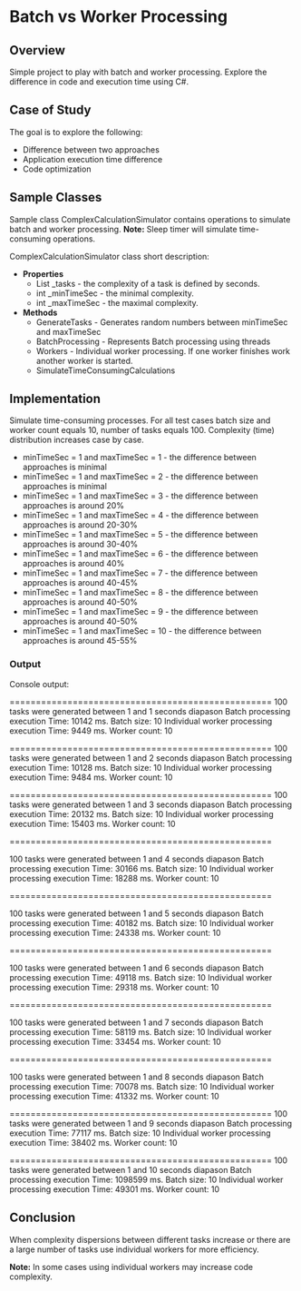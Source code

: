 # Batch vs Worker Processing

## Overview

Simple project to play with batch and worker processing. Explore the difference in code and execution time using C#.

## Case of Study

The goal is to explore the following:

- Difference between two approaches 
- Application execution time difference 
- Code optimization 


## Sample Classes

Sample class ComplexCalculationSimulator contains operations to simulate batch and worker processing.
**Note:** Sleep timer will simulate time-consuming operations.

ComplexCalculationSimulator class short description:

* **Properties**
    * List<int> _tasks - the complexity of a task is defined by seconds.
    * int _minTimeSec - the minimal complexity. 
    * int _maxTimeSec - the maximal complexity.
* **Methods**
    * GenerateTasks - Generates random numbers  between minTimeSec and maxTimeSec 
    * BatchProcessing - Represents Batch processing using threads
    * Workers - Individual worker processing. If one worker finishes work another worker is started.
    * SimulateTimeConsumingCalculations 

## Implementation 

Simulate time-consuming processes. For all test cases batch size and worker count equals 10, number of tasks equals 100. 
Complexity (time) distribution increases case by case.
    
* minTimeSec = 1 and maxTimeSec = 1 - the difference between approaches is minimal
* minTimeSec = 1 and maxTimeSec = 2 - the difference between approaches is minimal
* minTimeSec = 1 and maxTimeSec = 3 - the difference between approaches is around 20% 
* minTimeSec = 1 and maxTimeSec = 4 - the difference between approaches is around 20-30% 
* minTimeSec = 1 and maxTimeSec = 5 - the difference between approaches is around 30-40% 
* minTimeSec = 1 and maxTimeSec = 6 - the difference between approaches is around 40% 
* minTimeSec = 1 and maxTimeSec = 7 - the difference between approaches is around 40-45% 
* minTimeSec = 1 and maxTimeSec = 8 - the difference between approaches is around 40-50% 
* minTimeSec = 1 and maxTimeSec = 9 - the difference between approaches is around 40-50% 
* minTimeSec = 1 and maxTimeSec = 10 - the difference between approaches is around 45-55% 


### Output

Console output: 

==================================================
100 tasks were generated between 1 and 1 seconds diapason
Batch processing execution Time: 10142 ms.
Batch size: 10
Individual worker processing execution Time: 9449 ms.
Worker count: 10


==================================================
100 tasks were generated between 1 and 2 seconds diapason
Batch processing execution Time: 10128 ms.
Batch size: 10
Individual worker processing execution Time: 9484 ms.
Worker count: 10


==================================================
100 tasks were generated between 1 and 3 seconds diapason
Batch processing execution Time: 20132 ms.
Batch size: 10
Individual worker processing execution Time: 15403 ms.
Worker count: 10


==================================================
> 
100 tasks were generated between 1 and 4 seconds diapason
Batch processing execution Time: 30166 ms.
Batch size: 10
Individual worker processing execution Time: 18288 ms.
Worker count: 10


==================================================
> 
100 tasks were generated between 1 and 5 seconds diapason
Batch processing execution Time: 40182 ms.
Batch size: 10
Individual worker processing execution Time: 24338 ms.
Worker count: 10


==================================================
> 
100 tasks were generated between 1 and 6 seconds diapason
Batch processing execution Time: 49118 ms.
Batch size: 10
Individual worker processing execution Time: 29318 ms.
Worker count: 10


==================================================
> 
100 tasks were generated between 1 and 7 seconds diapason
Batch processing execution Time: 58119 ms.
Batch size: 10
Individual worker processing execution Time: 33454 ms.
Worker count: 10


==================================================
> 
100 tasks were generated between 1 and 8 seconds diapason
Batch processing execution Time: 70078 ms.
Batch size: 10
Individual worker processing execution Time: 41332 ms.
Worker count: 10


==================================================
100 tasks were generated between 1 and 9 seconds diapason
Batch processing execution Time: 77117 ms.
Batch size: 10
Individual worker processing execution Time: 38402 ms.
Worker count: 10


==================================================
100 tasks were generated between 1 and 10 seconds diapason
Batch processing execution Time: 1098599 ms.
Batch size: 10
Individual worker processing execution Time: 49301 ms.
Worker count: 10



## Conclusion

When complexity dispersions between different tasks increase or there are a large number of tasks use individual workers for more efficiency.

**Note:** In some cases using individual workers may increase code complexity.
